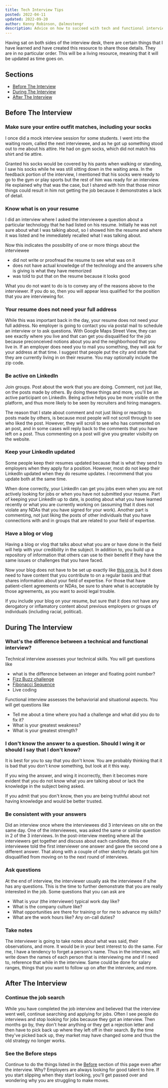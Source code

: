 ```yaml
---
title: Tech Interview Tips
posted: 2022-04-11
updated: 2022-09-20
author: Kenny Robinson, @almostengr
description: Advice on how to succeed with tech and functional interviews.
---
```


Having sat on both sides of the interview desk, there are certain things that I have learned 
and have created this resource to share those details. They are in no particular order.
This will be a living resource, meaning that it will be updated as time goes on.

## Sections

* [Before The Interview](#before-the-interview)
* [During The Interview](#during-the-interview)
* [After The Interview](#after-the-interview)

## Before The Interview

### Make sure your entire outfit matches, including your socks

I once did a mock interview session for some students. I went into the waiting room, called 
the next interviewee, and as he got up something stood out to me about his attire. 
He had on gym socks, which did not match his shirt and tie attire.

Granted his socks would be covered by his pants when walking or standing, I saw his socks 
while he was still sitting down in the waiting area. In the feedback portion of the interview, 
I mentioned that his socks were ready to go to the gym or play sports but the rest of him 
was ready for an interview. He explained why that was the case, but I shared with him that those 
minor things could result in him not getting the job because it demonstrates a lack of detail.

### Know what is on your resume

I did an interview where I asked the interviewee a question about a particular technology that he 
had listed on his resume. Initially he was not sure about what I was talking about, so I showed him 
the resume and where it was listed and he immediately recalled what I was talking about. 

Now this indicates the possibility of one or more things about the interviewee

* did not write or proofread the resume to see what was on it
* does not have actual knowledge of the technology and the answers s/he is giving is what they have memorized
* was told to put that on the resume because it looks good

What you do not want to do is to convey any of the reasons above to the interviewer. If you 
do so, then you will appear less qualified for the position that you are interviewing for.

### Your resume does not need your full address

While this was important back in the day, your resume does not need your full address. No employer
is going to contact you via postal mail to schedule an interview or to ask questions.
With Google Maps Street View, they can see exactly where you live and that can get you disqualified for 
the job because preconceived notions about you and the neighborhood that you live in.
If an employer does need you to mail 
you something, they will ask for your address at that time. I suggest that people put the city and 
state that they are currently living in on their resume. You may optionally include the zip code.

### Be active on LinkedIn

Join groups. Post about the work that you are doing. Comment, not just like, on the posts 
made by others. By doing these things and more, you'll be an active participant on LinkedIn. Being 
active helps you be more visible on the platform, and thus more likely to be seen by 
recruiters and hiring managers.

The reason that I state about comment and not just liking or reacting to posts made by others, 
is because most people will not scroll through to see who liked the post. However, they will 
scroll to see who has commented on an post, and in some cases will reply back to the comments 
that you have left on a post. Thus commenting on a post will give you greater visibilty on the 
website.

### Keep your LinkedIn updated

Some people keep their resumes updated because that is what they send to employers when they apply 
for a position. However, most do not keep their LinkedIn updated when they do resume updates. I 
recommend that you update both at the same time.

When done correctly, your LinkedIn can get you jobs even when you are not actively looking for jobs 
or when you have not submitted your resume. Part of keeping your LinkedIn up to date, is posting about 
what you have learned recently or what you are currently working on (assuming that it does not 
violate any NDAs that you have signed for your work). Another part is commenting, not just liking
the posts of other individuals that you have connections with and in groups that are related to 
your field of expertise.

### Have a blog or vlog

Having a blog or vlog that talks about what you are or have done in the field will help 
with your credibility in the subject. In addition to, you build up a repository of information
that others can use to their benefit if they have the same issues or challenges that you have faced. 

Now your blog does not have to be set up exactly like [this one is](/), but it does need to have 
content that you contribute to on a regular basis and that shares information about your 
field of expertise. For those that have patient-client agreements or NDAs, be sure to 
share what is acceptable by those agreements, as you want to avoid legal trouble. 

If you include your blog on your resume, but sure that it does not have any derogatory or 
inflamatory content about previous employers or groups of individuals (including racial, 
political).

## During The Interview

### What's the difference between a technical and functional interview? 

Technical interview assesses your technical skills. 
You will get questions like

* what is the difference between an integer and floating point number? 
* <a href="https://github.com/almostengr/coding-challenge/tree/main/fizzbuzz" target="_blank">Fizz Buzz challenge</a>
* <a href="https://github.com/almostengr/coding-challenge/tree/main/fibonacci" target="_blank">Fibonacci Sequence</a>
* Live coding

Functional interview assesses the behaviorial and situational aspects. 
You will get questions like 

* Tell me about a time where you had a challenge and what did you do to fix it? 
* What is your greatest weakness? 
* What is your greatest strength?

### I don't know the answer to a question. Should I wing it or should I say that I don't know?

It is best for you to say that you don't know. You are probably thinking that it is bad that 
you don't know something, but look at it this way.

If you wing the answer, and wing it incorrectly, 
then it becomes more evident that you do not know what you are talking about or lack the 
knowledge in the subject being asked. 

If you admit that you don't know, then you are being truthful about not having knowledge and 
would be better trusted.

### Be consistent with your answers

Did an interview once where the interviewees did 3 interviews on site on the same day. One of the 
interviewees, was asked the same or similar question in 2 of the 3 interviews. In the post-interview
meeting where all the interviewers get together and discuss about each candidate, this one 
interviewee told the first interviewer one answer and gave the second one a different answer. 
That along with a couple of other sketchy details got him disqualified from moving on to the 
next round of interviews.

### Ask questions

At the end of interview, the interviewer usually ask the interviewee if s/he has any questions. 
This is the time to further demonstrate that you are really interested in the job. Some questions
that you can ask are

* What is your (the interviewer) typical work day like? 
* What is the company culture like? 
* What opportunities are there for training or for me to advance my skills?
* What are the work hours like? Any on-call duties?

### Take notes

The interviewer is going to take notes about what was said, their observations, and more. It would be 
in your best interest to do the same. For me, I have a tendency to forget a person's name. Thus in the 
interview, will write down the names of each person that is interviewing me and if I need to, reference 
that while in the interview. Same could be done for salary ranges, things that you want to follow up 
on after the interview, and more. 

## After The Interview

### Continue the job search 

While you have completed the job interview and believed that the interview went well, continue searching 
and applying for jobs. Often I see people do interviews and stop looking for jobs because they got an 
interview. Then months go by, they don't hear anything or they get a rejection letter and then have 
to pick back up where they left off in their search. By the time they've picked back up, they market 
may have changed some and thus the old strategy no longer works. 

### See the Before steps

Continue to do the things listed in the [Before](#before) section of this page even after the 
interview. Why? Employers are always looking for good talent to hire. If you start slipping when 
they start looking, you'll get passed over and wondering why you are struggling to make moves.
